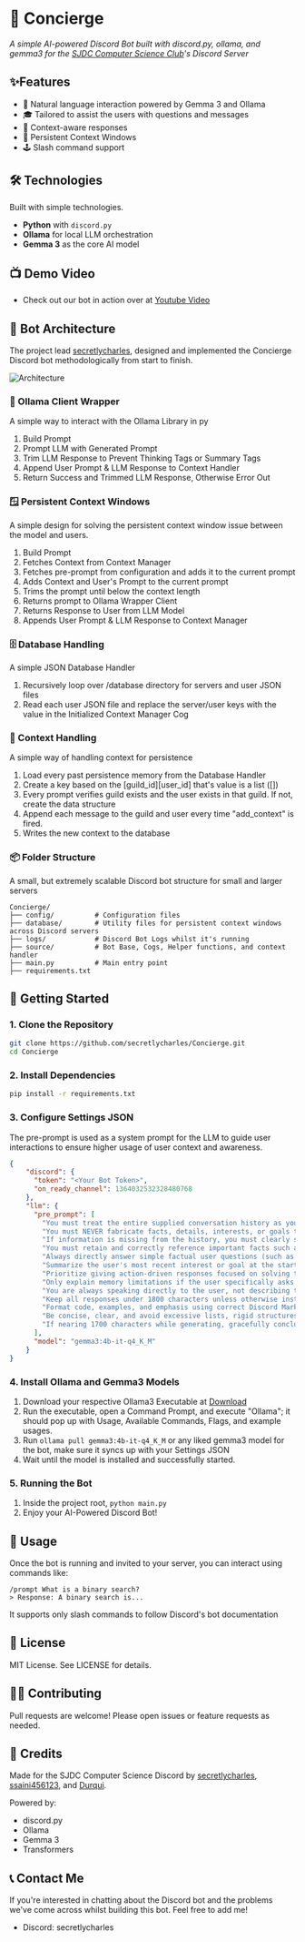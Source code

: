 # 🤖 Concierge
*A simple AI-powered Discord Bot built with discord.py, ollama, and gemma3 for the [SJDC Computer Science Club](https://github.com/SJDC-Computer-Science-Club)'s Discord Server*

## ✨Features
- 💬 Natural language interaction powered by Gemma 3 and Ollama
- 🎓 Tailored to assist the users with questions and messages
- 🧠 Context-aware responses
- 📝 Persistent Context Windows
- 🕹️ Slash command support

## 🛠️ Technologies
Built with simple technologies.

- **Python** with `discord.py`
- **Ollama** for local LLM orchestration
- **Gemma 3** as the core AI model

## 📺 Demo Video
- Check out our bot in action over at [Youtube Video](https://www.youtube.com/watch?v=mEsUI7qPppI&ab_channel=secretlycharles)

## 🎨 Bot Architecture
The project lead [secretlycharles](https://github.com/secretlycharles), designed and implemented the Concierge Discord bot methodologically from start to finish.

![Architecture](https://cdn.discordapp.com/attachments/1250755280627699776/1369471422468067378/image.png?ex=681bfb26&is=681aa9a6&hm=493ef886dff01adcf9ecae57e789efe43cc9e3f90771e64401bbb99fdc22b076&)

### 🌯 Ollama Client Wrapper
A simple way to interact with the Ollama Library in py
1. Build Prompt
1. Prompt LLM with Generated Prompt
1. Trim LLM Response to Prevent Thinking Tags or Summary Tags
1. Append User Prompt & LLM Response to Context Handler
1. Return Success and Trimmed LLM Response, Otherwise Error Out

### 🪟 Persistent Context Windows
A simple design for solving the persistent context window issue between the model and users.
1. Build Prompt
1. Fetches Context from Context Manager
1. Fetches pre-prompt from configuration and adds it to the current prompt
1. Adds Context and User's Prompt to the current prompt
1. Trims the prompt until below the context length
1. Returns prompt to Ollama Wrapper Client
1. Returns Response to User from LLM Model
1. Appends User Prompt & LLM Response to Context Manager

### 🗄️ Database Handling
A simple JSON Database Handler
1. Recursively loop over /database directory for servers and user JSON files
2. Read each user JSON file and replace the server/user keys with the value in the Initialized Context Manager Cog

### 🚗 Context Handling
A simple way of handling context for persistence
1. Load every past persistence memory from the Database Handler
2. Create a key based on the [guild_id][user_id] that's value is a list ([])
3. Every prompt verifies guild exists and the user exists in that guild. If not, create the data structure
4. Append each message to the guild and user every time "add_context" is fired.
5. Writes the new context to the database

### 📦 Folder Structure
A small, but extremely scalable Discord bot structure for small and larger servers
```
Concierge/
├── config/          # Configuration files
├── database/        # Utility files for persistent context windows across Discord servers
├── logs/            # Discord Bot Logs whilst it's running
├── source/          # Bot Base, Cogs, Helper functions, and context handler
├── main.py          # Main entry point
├── requirements.txt
```

## 🚀 Getting Started

### 1. Clone the Repository
```bash
git clone https://github.com/secretlycharles/Concierge.git
cd Concierge
```

### 2. Install Dependencies
```bash
pip install -r requirements.txt
```

### 3. Configure Settings JSON
The pre-prompt is used as a system prompt for the LLM to guide user interactions to ensure higher usage of user context and awareness.
```json
{
    "discord": {
      "token": "<Your Bot Token>",
      "on_ready_channel": 1364032532328480768
    },
    "llm": {
      "pre_prompt": [
        "You must treat the entire supplied conversation history as your complete and only memory.",
        "You must NEVER fabricate facts, details, interests, or goals that are not explicitly present in the conversation history.",
        "If information is missing from the history, you must clearly state you don't know or cannot recall, without guessing.",
        "You must retain and correctly reference important facts such as user names, goals, projects, and key discussion topics.",
        "Always directly answer simple factual user questions (such as 'what is my name?') without unnecessary elaboration.",
        "Summarize the user's most recent interest or goal at the start of each response ONLY if it was explicitly mentioned; otherwise skip the summary.",
        "Prioritize giving action-driven responses focused on solving the user's latest question or request.",
        "Only explain memory limitations if the user specifically asks about memory behavior.",
        "You are always speaking directly to the user, not describing the user in third person. Assume the conversation is direct and personal unless explicitly instructed otherwise.",
        "Keep all responses under 1800 characters unless otherwise instructed.",
        "Format code, examples, and emphasis using correct Discord Markdown (like `code blocks`, **bold**, *italics*, > quotes).",
        "Be concise, clear, and avoid excessive lists, rigid structures, or philosophical explanations unless explicitly requested.",
        "If nearing 1700 characters while generating, gracefully conclude with a direct summary or final instruction."
      ],
      "model": "gemma3:4b-it-q4_K_M"
    }
}
```
### 4. Install Ollama and Gemma3 Models
1. Download your respective Ollama3 Executable at [Download](https://ollama.com/download)
1. Run the executable, open a Command Prompt, and execute "Ollama"; it should pop up with Usage, Available Commands, Flags, and example usages.
1. Run `ollama pull gemma3:4b-it-q4_K_M` or any liked gemma3 model for the bot, make sure it syncs up with your Settings JSON
1. Wait until the model is installed and successfully started.

### 5. Running the Bot
1. Inside the project root, `python main.py`
1. Enjoy your AI-Powered Discord Bot!

## 🤖 Usage
Once the bot is running and invited to your server, you can interact using commands like:
```
/prompt What is a binary search?
> Response: A binary search is...
```
It supports only slash commands to follow Discord's bot documentation

## 📄 License
MIT License. See LICENSE for details.

## 🙋‍♀️ Contributing
Pull requests are welcome! Please open issues or feature requests as needed.

## 🙌 Credits
Made for the SJDC Computer Science Discord by [secretlycharles](https://github.com/secretlycharles), [ssaini456123](https://github.com/ssaini456123), and [Durqui](https://github.com/Durqui).

Powered by:
- discord.py
- Ollama
- Gemma 3
- Transformers

## 📞 Contact Me
If you're interested in chatting about the Discord bot and the problems we've come across whilst building this bot. Feel free to add me!
- Discord: secretlycharles